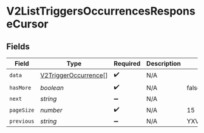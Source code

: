 # V2ListTriggersOccurrencesResponseCursor


## Fields

| Field                                                               | Type                                                                | Required                                                            | Description                                                         | Example                                                             |
| ------------------------------------------------------------------- | ------------------------------------------------------------------- | ------------------------------------------------------------------- | ------------------------------------------------------------------- | ------------------------------------------------------------------- |
| `data`                                                              | [V2TriggerOccurrence](../../models/shared/v2triggeroccurrence.md)[] | :heavy_check_mark:                                                  | N/A                                                                 |                                                                     |
| `hasMore`                                                           | *boolean*                                                           | :heavy_check_mark:                                                  | N/A                                                                 | false                                                               |
| `next`                                                              | *string*                                                            | :heavy_minus_sign:                                                  | N/A                                                                 |                                                                     |
| `pageSize`                                                          | *number*                                                            | :heavy_check_mark:                                                  | N/A                                                                 | 15                                                                  |
| `previous`                                                          | *string*                                                            | :heavy_minus_sign:                                                  | N/A                                                                 | YXVsdCBhbmQgYSBtYXhpbXVtIG1heF9yZXN1bHRzLol=                        |